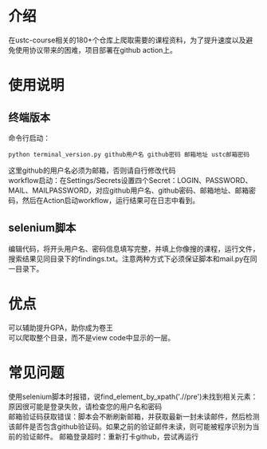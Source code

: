 # 介绍
在ustc-course相关的180+个仓库上爬取需要的课程资料，为了提升速度以及避免使用协议带来的困难，项目部署在github action上。  

# 使用说明
## 终端版本
命令行启动：
```shell
python terminal_version.py github用户名 github密码 邮箱地址 ustc邮箱密码
```
这里github的用户名必须为邮箱，否则请自行修改代码  
workflow启动：在Settings/Secrets设置四个Secret：LOGIN、PASSWORD、MAIL、MAILPASSWORD，对应github用户名、github密码、邮箱地址、邮箱密码，然后在Action启动workflow，运行结果可在日志中看到。  
## selenium脚本
编辑代码，将开头用户名、密码信息填写完整，并填上你像搜的课程，运行文件，搜索结果见同目录下的findings.txt。注意两种方式下必须保证脚本和mail.py在同一目录下。
# 优点
可以辅助提升GPA，助你成为卷王  
可以爬取整个目录，而不是view code中显示的一层。
# 常见问题
使用selenium脚本时报错，说find_element_by_xpath('.//pre')未找到相关元素：原因很可能是登录失败，请检查您的用户名和密码  
邮箱验证码获取错误：脚本会不断刷新邮箱，并获取最新一封未读邮件，然后检测该邮件是否包含github验证码。如果之前的验证邮件未读，则可能被程序识别为当前的验证邮件。
邮箱登录超时：重新打卡github，尝试再运行
